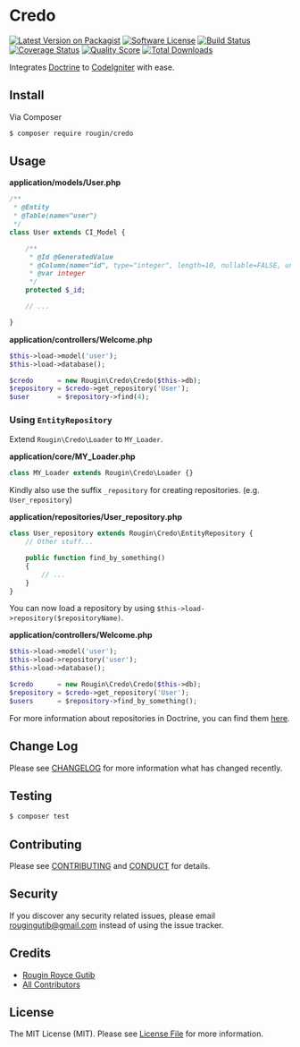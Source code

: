 # Credo

[![Latest Version on Packagist][ico-version]][link-packagist]
[![Software License][ico-license]](LICENSE.md)
[![Build Status][ico-travis]][link-travis]
[![Coverage Status][ico-scrutinizer]][link-scrutinizer]
[![Quality Score][ico-code-quality]][link-code-quality]
[![Total Downloads][ico-downloads]][link-downloads]

Integrates [Doctrine](http://www.doctrine-project.org/projects/orm.html) to [CodeIgniter](https://codeigniter.com) with ease.

## Install

Via Composer

``` bash
$ composer require rougin/credo
```

## Usage

**application/models/User.php**

``` php
/**
 * @Entity
 * @Table(name="user")
 */
class User extends CI_Model {

    /**
     * @Id @GeneratedValue
     * @Column(name="id", type="integer", length=10, nullable=FALSE, unique=FALSE)
     * @var integer
     */
    protected $_id;

    // ...

}
```

**application/controllers/Welcome.php**

``` php
$this->load->model('user');
$this->load->database();

$credo      = new Rougin\Credo\Credo($this->db);
$repository = $credo->get_repository('User');
$user       = $repository->find(4);
```

### Using `EntityRepository`

Extend `Rougin\Credo\Loader` to `MY_Loader`.

**application/core/MY_Loader.php**

``` php
class MY_Loader extends Rougin\Credo\Loader {}
```

Kindly also use the suffix `_repository` for creating repositories. (e.g. `User_repository`)

**application/repositories/User_repository.php**

``` php
class User_repository extends Rougin\Credo\EntityRepository {
    // Other stuff...

	public function find_by_something()
	{
		// ...
	}
}
```

You can now load a repository by using `$this->load->repository($repositoryName)`.

**application/controllers/Welcome.php**

``` php
$this->load->model('user');
$this->load->repository('user');
$this->load->database();

$credo      = new Rougin\Credo\Credo($this->db);
$repository = $credo->get_repository('User');
$users      = $repository->find_by_something();
```

For more information about repositories in Doctrine, you can find them [here](http://doctrine-orm.readthedocs.org/projects/doctrine-orm/en/latest/reference/working-with-objects.html#custom-repositories).

## Change Log

Please see [CHANGELOG](CHANGELOG.md) for more information what has changed recently.

## Testing

``` bash
$ composer test
```

## Contributing

Please see [CONTRIBUTING](CONTRIBUTING.md) and [CONDUCT](CONDUCT.md) for details.

## Security

If you discover any security related issues, please email rougingutib@gmail.com instead of using the issue tracker.

## Credits

- [Rougin Royce Gutib][link-author]
- [All Contributors][link-contributors]

## License

The MIT License (MIT). Please see [License File](LICENSE.md) for more information.

[ico-version]: https://img.shields.io/packagist/v/rougin/credo.svg?style=flat-square
[ico-license]: https://img.shields.io/badge/license-MIT-brightgreen.svg?style=flat-square
[ico-travis]: https://img.shields.io/travis/rougin/credo/master.svg?style=flat-square
[ico-scrutinizer]: https://img.shields.io/scrutinizer/coverage/g/rougin/credo.svg?style=flat-square
[ico-code-quality]: https://img.shields.io/scrutinizer/g/rougin/credo.svg?style=flat-square
[ico-downloads]: https://img.shields.io/packagist/dt/rougin/credo.svg?style=flat-square

[link-packagist]: https://packagist.org/packages/rougin/credo
[link-travis]: https://travis-ci.org/rougin/credo
[link-scrutinizer]: https://scrutinizer-ci.com/g/rougin/credo/code-structure
[link-code-quality]: https://scrutinizer-ci.com/g/rougin/credo
[link-downloads]: https://packagist.org/packages/rougin/credo
[link-author]: https://github.com/rougin
[link-contributors]: ../../contributors
